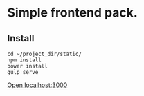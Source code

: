 # Simple frontend pack.
## Install
```shell
cd ~/project_dir/static/
npm install
bower install
gulp serve
```
[Open localhost:3000](http://localhost:3000/)
